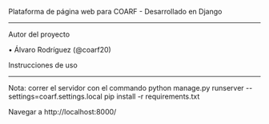 Plataforma de página web para COARF - Desarrollado en Django
________________________________________

Autor del proyecto 

  •	Álvaro Rodríguez (@coarf20)

Instrucciones de uso
_________________________________________________
Nota: correr el servidor con el commando python manage.py runserver --settings=coarf.settings.local
pip install -r requirements.txt

Navegar a http://localhost:8000/

